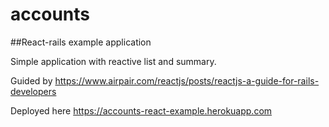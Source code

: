 # accounts
##React-rails example application

Simple application with reactive list and summary.

Guided by https://www.airpair.com/reactjs/posts/reactjs-a-guide-for-rails-developers 

Deployed here https://accounts-react-example.herokuapp.com
